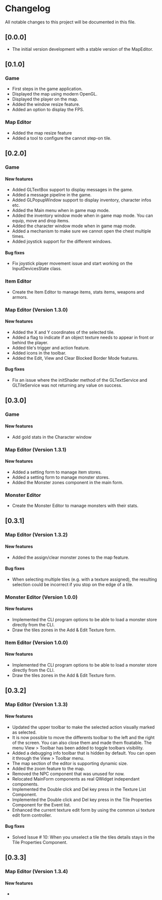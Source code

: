 # Changelog
All notable changes to this project will be documented in this file.

## [0.0.0]
- The initial version development with a stable version of the MapEditor.

## [0.1.0]

### Game
- First steps in the game application.
- Displayed the map using modern OpenGL.
- Displayed the player on the map.
- Added the window resize feature.
- Added an option to display the FPS.

### Map Editor
- Added the map resize feature
- Added a tool to configure the cannot step-on tile.

## [0.2.0]

### Game

#### New features
- Added GLTextBox support to display messages in the game.
- Added a message pipeline in the game.
- Added GLPopupWindow support to display inventory, character infos etc.
- Added the Main menu when in game map mode.
- Added the inventory window mode when in game map mode. You can equip, move and drop items.
- Added the character window mode when in game map mode.
- Added a mechanism to make sure we cannot open the chest multiple times.
- Added joystick support for the different windows.

#### Bug fixes
- Fix joystick player movement issue and start working on the InputDevicesState class.

### Item Editor
- Create the Item Editor to manage items, stats items, weapons and armors.

### Map Editor (Version 1.3.0)

#### New features
- Added the X and Y coordinates of the selected tile.
- Added a flag to indicate if an object texture needs to appear in front or behind the player.
- Added tile's trigger and action feature.
- Added icons in the toolbar.
- Added the Edit, View and Clear Blocked Border Mode features.

#### Bug fixes
- Fix an issue where the initShader method of the GLTextService and GLTileService was not returning any value on success.

## [0.3.0]

### Game

#### New features
- Add gold stats in the Character window

### Map Editor (Version 1.3.1)

#### New features
- Added a setting form to manage item stores.
- Added a setting form to manage monster stores.
- Added the Monster zones component in the main form.

### Monster Editor
- Create the Monster Editor to manage monsters with their stats.

## [0.3.1]

### Map Editor (Version 1.3.2)

#### New features
- Added the assign/clear monster zones to the map feature.

#### Bug fixes
- When selecting multiple tiles (e.g. with a texture assigned), the resulting selection could be incorrect if you stop on the edge of a tile.

### Monster Editor (Version 1.0.0)

#### New features
- Implemented the CLI program options to be able to load a monster store directly from the CLI.
- Draw the tiles zones in the Add & Edit Texture form.

### Item Editor (Version 1.0.0)

#### New features
- Implemented the CLI program options to be able to load a monster store directly from the CLI.
- Draw the tiles zones in the Add & Edit Texture form.

## [0.3.2]

### Map Editor (Version 1.3.3)

#### New features
- Updated the upper toolbar to make the selected action visually marked as selected.
- It is now possible to move the differents toolbar to the left and the right of the screen.
You can also close them and made them floatable. The menu View > Toolbar has been added
to toggle toolbars visibility.
- Added a debugging info toolbar that is hidden by default. You can open it through the
View > Toolbar menu.
- The map section of the editor is supporting dynamic size.
- Added the zoom feature to the map.
- Removed the NPC component that was unused for now.
- Relocated MainForm components as real QWidget independant components.
- Implemented the Double click and Del key press in the Texture List Component.
- Implemented the Double click and Del key press in the Tile Properties Component for the Event list.
- Enhanced the current texture edit form by using the common ui texture edit form controller.

#### Bug fixes
- Solved Issue # 10: When you unselect a tile the tiles details stays in the Tile Properties Component.

## [0.3.3]

### Map Editor (Version 1.3.4)

#### New features
-
